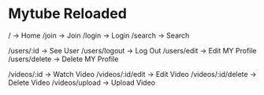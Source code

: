 # Mytube Reloaded
/ -> Home
/join -> Join
/login -> Login
/search -> Search

/users/:id -> See User
/users/logout -> Log Out
/users/edit -> Edit MY Profile
/users/delete -> Delete MY Profile

/videos/:id -> Watch Video
/videos/:id/edit -> Edit Video
/videos/:id/delete -> Delete Video
/videos/upload -> Upload Video
